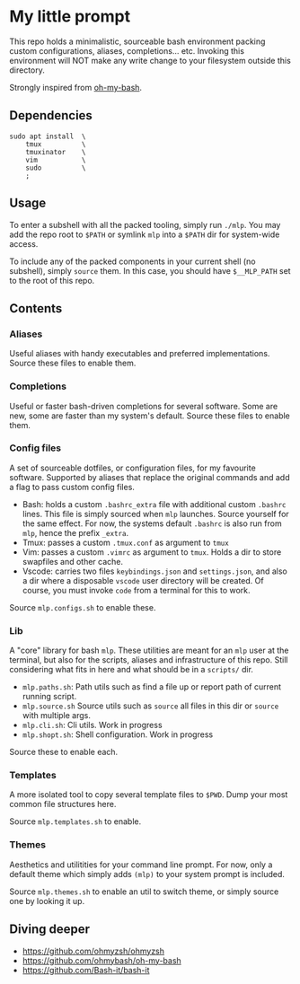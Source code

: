 # My little prompt 

This repo holds a minimalistic, sourceable bash environment packing custom configurations, aliases, completions... etc. Invoking this environment will NOT make any write change to your filesystem outside this directory.  

Strongly inspired from [oh-my-bash](https://github.com/ohmybash/oh-my-bash).


## Dependencies

```
sudo apt install  \
    tmux          \
    tmuxinator    \
    vim           \
    sudo          \
    ;
```

## Usage

To enter a subshell with all the packed tooling, simply run  `./mlp`. You may add the repo root to `$PATH` or symlink `mlp` into a `$PATH` dir for system-wide access.

To include any of the packed components in your current shell (no subshell), simply `source` them. In this case, you should have `$__MLP_PATH` set to the root of this repo.

## Contents

### Aliases

Useful aliases with handy executables and preferred implementations. Source these files to enable them.

### Completions

Useful or faster bash-driven completions for several software. Some are new, some are faster than my system's default.  Source these files to enable them.

### Config files

A set of sourceable dotfiles, or configuration files, for my favourite software. Supported by aliases that replace the original commands and add a flag to pass custom config files.

- Bash: holds a custom `.bashrc_extra` file with additional custom `.bashrc` lines. This file is simply sourced when `mlp` launches. Source yourself for the same effect. For now, the systems default `.bashrc` is also run from `mlp`, hence the prefix `_extra`. 
- Tmux: passes a custom `.tmux.conf` as argument to `tmux` 
- Vim: passes a custom `.vimrc` as argument to `tmux`. Holds a dir to store swapfiles and other cache.
- Vscode: carries two files `keybindings.json` and `settings.json`, and also a dir where a disposable `vscode` user directory will be created. Of course, you must invoke `code` from a terminal for this to work. 

Source `mlp.configs.sh` to enable these.

### Lib

A "core" library for bash `mlp`. These utilities are meant for an `mlp` user at the terminal, but also for the scripts, aliases and infrastructure of this repo. Still considering what fits in here and what should be in a `scripts/` dir.

- `mlp.paths.sh`: Path utils such as find a file up or report path of current running script.
- `mlp.source.sh` Source utils such as `source` all files in this dir or `source` with multiple args.
- `mlp.cli.sh`: Cli utils. Work in progress
- `mlp.shopt.sh`: Shell configuration. Work in progress

Source these to enable each.

### Templates

A more isolated tool to copy several template files to `$PWD`. Dump your most common file structures here.

Source `mlp.templates.sh` to enable.

### Themes

Aesthetics and utilitities for your command line prompt. For now, only a default theme which simply adds `(mlp)` to your system prompt is included.

Source `mlp.themes.sh` to enable an util to switch theme, or simply source one by looking it up.

## Diving deeper

- https://github.com/ohmyzsh/ohmyzsh
- https://github.com/ohmybash/oh-my-bash
- https://github.com/Bash-it/bash-it
